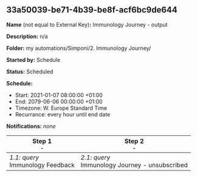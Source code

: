 ## 33a50039-be71-4b39-be8f-acf6bc9de644

**Name** (not equal to External Key)**:** Immunology Journey - output

**Description:** n/a

**Folder:** my automations/Simponi/2. Immunology Journey/

**Started by:** Schedule

**Status:** Scheduled

**Schedule:**

* Start: 2021-01-07 08:00:00 +01:00
* End: 2079-06-06 00:00:00 +01:00
* Timezone: W. Europe Standard Time
* Recurrance: every hour until end date

**Notifications:** _none_


| Step 1<br>_<small>-</small>_ | Step 2<br>_<small>-</small>_ |
| --- | --- |
| _1.1: query_<br>Immunology Feedback | _2.1: query_<br>Immunology Journey - unsubscribed |
